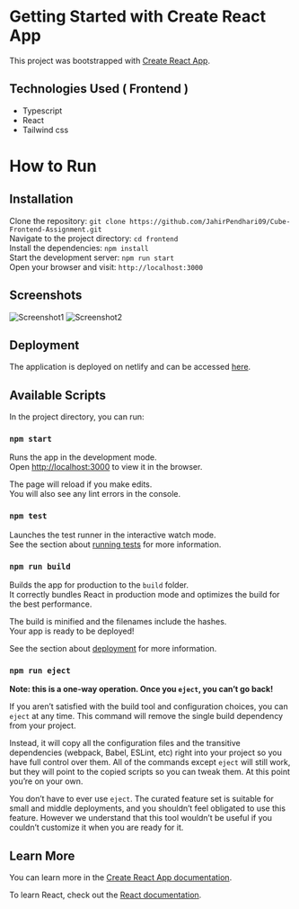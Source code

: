 # Getting Started with Create React App

This project was bootstrapped with [Create React App](https://github.com/facebook/create-react-app).

## Technologies Used ( Frontend )

- Typescript
- React
- Tailwind css

# How to Run <br/>

   <h2>Installation</h2>
   
   Clone the repository:   ``` git clone https://github.com/JahirPendhari09/Cube-Frontend-Assignment.git  ``` <br/>
   Navigate to the project directory:   ``` cd frontend ``` <br/>
   Install the dependencies:   ``` npm install ``` <br/>
   Start the development server:   ``` npm run start ``` <br/>
   Open your browser and visit:   ``` http://localhost:3000 ``` <br/>

## Screenshots

![Screenshot1](https://res.cloudinary.com/dxaovcjmr/image/upload/v1723204133/Screenshot_2024-08-09_at_5.06.50_PM_bipf43.png)
![Screenshot2](https://res.cloudinary.com/dxaovcjmr/image/upload/v1723204133/Screenshot_2024-08-09_at_5.07.16_PM_u9potz.png)

## Deployment

The application is deployed on netlify and can be accessed [here](https://cubehaneef.netlify.app).

## Available Scripts

In the project directory, you can run:

### `npm start`

Runs the app in the development mode.\
Open [http://localhost:3000](http://localhost:3000) to view it in the browser.

The page will reload if you make edits.\
You will also see any lint errors in the console.

### `npm test`

Launches the test runner in the interactive watch mode.\
See the section about [running tests](https://facebook.github.io/create-react-app/docs/running-tests) for more information.

### `npm run build`

Builds the app for production to the `build` folder.\
It correctly bundles React in production mode and optimizes the build for the best performance.

The build is minified and the filenames include the hashes.\
Your app is ready to be deployed!

See the section about [deployment](https://facebook.github.io/create-react-app/docs/deployment) for more information.

### `npm run eject`

**Note: this is a one-way operation. Once you `eject`, you can’t go back!**

If you aren’t satisfied with the build tool and configuration choices, you can `eject` at any time. This command will remove the single build dependency from your project.

Instead, it will copy all the configuration files and the transitive dependencies (webpack, Babel, ESLint, etc) right into your project so you have full control over them. All of the commands except `eject` will still work, but they will point to the copied scripts so you can tweak them. At this point you’re on your own.

You don’t have to ever use `eject`. The curated feature set is suitable for small and middle deployments, and you shouldn’t feel obligated to use this feature. However we understand that this tool wouldn’t be useful if you couldn’t customize it when you are ready for it.

## Learn More

You can learn more in the [Create React App documentation](https://facebook.github.io/create-react-app/docs/getting-started).

To learn React, check out the [React documentation](https://reactjs.org/).
